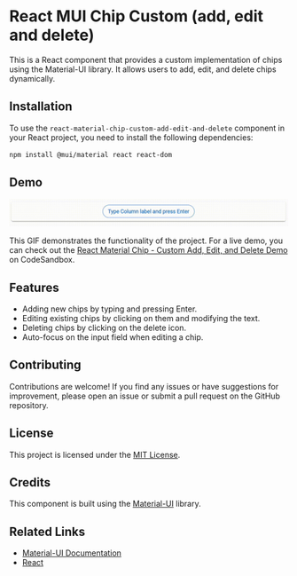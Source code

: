 # React MUI Chip Custom (add, edit and delete)

This is a React component that provides a custom implementation of chips using the Material-UI library. It allows users to add, edit, and delete chips dynamically.

## Installation

To use the `react-material-chip-custom-add-edit-and-delete` component in your React project, you need to install the following dependencies:

```bash
npm install @mui/material react react-dom
```

## Demo

![Demo](demo-cropped.gif)

This GIF demonstrates the functionality of the project.
For a live demo, you can check out the [React Material Chip - Custom Add, Edit, and Delete Demo](https://codesandbox.io/s/react-material-chip-custom-add-edit-and-delete-vvftzn?file=/demo.tsx:0-3420) on CodeSandbox.

## Features

- Adding new chips by typing and pressing Enter.
- Editing existing chips by clicking on them and modifying the text.
- Deleting chips by clicking on the delete icon.
- Auto-focus on the input field when editing a chip.

## Contributing

Contributions are welcome! If you find any issues or have suggestions for improvement, please open an issue or submit a pull request on the GitHub repository.

## License

This project is licensed under the [MIT License](https://opensource.org/licenses/MIT).

## Credits

This component is built using the [Material-UI](https://mui.com/) library.

## Related Links

- [Material-UI Documentation](https://mui.com/)
- [React](https://reactjs.org/)

